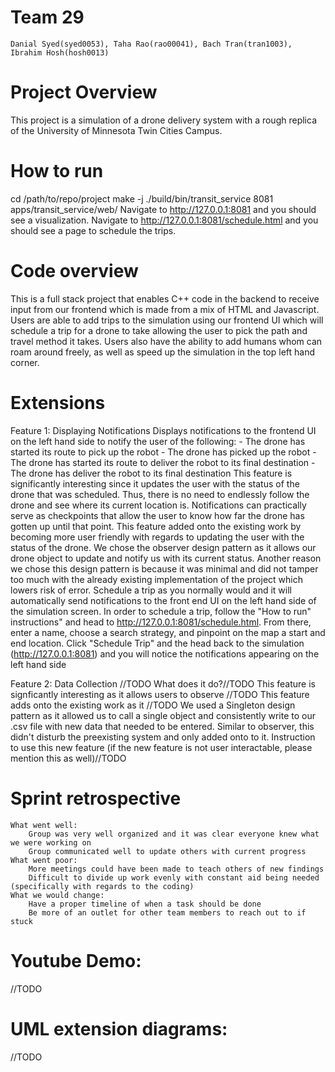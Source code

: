 # Team 29
    Danial Syed(syed0053), Taha Rao(rao00041), Bach Tran(tran1003), Ibrahim Hosh(hosh0013)

# Project Overview
This project is a simulation of a drone delivery system with a rough replica of the University of Minnesota Twin Cities Campus.

# How to run
cd /path/to/repo/project
make -j
./build/bin/transit_service 8081 apps/transit_service/web/
Navigate to http://127.0.0.1:8081 and you should see a visualization.
Navigate to http://127.0.0.1:8081/schedule.html and you should see a page to schedule the trips.

# Code overview
This is a full stack project that enables C++ code in the backend to receive input from our frontend which is made from a mix of HTML and Javascript. Users are able to add trips to the simulation using our frontend UI which will schedule a trip for a drone to take allowing the user to pick the path and travel method it takes. Users also have the ability to add humans whom can roam around freely, as well as speed up the simulation in the top left hand corner.

# Extensions
Feature 1: Displaying Notifications
    Displays notifications to the frontend UI on the left hand side to notify the user of the following: 
        - The drone has started its route to pick up the robot
        - The drone has picked up the robot
        - The drone has started its route to deliver the robot to its final destination
        - The drone has deliver the robot to its final destination
    This feature is significantly interesting since it updates the user with the status of the drone that was scheduled. Thus, there is no need to endlessly follow the drone and see where its current location is. Notifications can practically serve as checkpoints that allow the user to know how far the drone has gotten up until that point.
    This feature added onto the existing work by becoming more user friendly with regards to updating the user with the status of the drone. 
    We chose the observer design pattern as it allows our drone object to update and notify us with its current status. Another reason we chose this design pattern is because it was minimal and did not tamper too much with the already existing implementation of the project which lowers risk of error.
    Schedule a trip as you normally would and it will automatically send notifications to the front end UI on the left hand side of the simulation screen. In order to schedule a trip, follow the "How to run" instructions" and head to http://127.0.0.1:8081/schedule.html. From there, enter a name, choose a search strategy, and pinpoint on the map a start and end location. Click "Schedule Trip" and the head back to the simulation (http://127.0.0.1:8081) and you will notice the notifications appearing on the left hand side

Feature 2: Data Collection //TODO
    What does it do?//TODO
    This feature is signficantly interesting as it allows users to observe //TODO
    This feature adds onto the existing work as it //TODO
    We used a Singleton design pattern as it allowed us to call a single object and consistently write to our .csv file with new data that needed to be entered. Similar to observer, this didn't disturb the preexisting system and only added onto to it. 
    Instruction to use this new feature (if the new feature is not user interactable, please mention this as well)//TODO

# Sprint retrospective
    What went well:
        Group was very well organized and it was clear everyone knew what we were working on
        Group communicated well to update others with current progress
    What went poor:
        More meetings could have been made to teach others of new findings
        Difficult to divide up work evenly with constant aid being needed (specifically with regards to the coding)
    What we would change:
        Have a proper timeline of when a task should be done
        Be more of an outlet for other team members to reach out to if stuck

# Youtube Demo: 
//TODO

# UML extension diagrams: 
//TODO